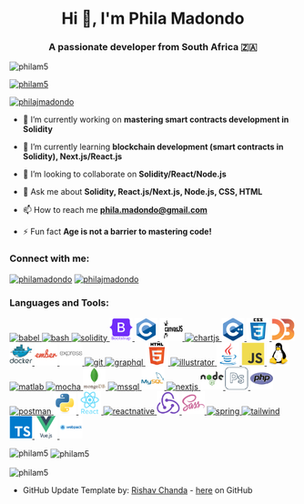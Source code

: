 <!-- [![MasterHead](https://www.google.com/imgres?q=ethereum%20solidity%20banner%20image&imgurl=https%3A%2F%2Fbs-uploads.toptal.io%2Fblackfish-uploads%2Fcomponents%2Fopen_graph_image%2F8958634%2Fog_image%2Foptimized%2Fethereum-solidity-oracle-contracts-pt2-cd3dbde2a52e64e709b7244efaf925b1.png&imgrefurl=https%3A%2F%2Fwww.toptal.com%2Fethereum%2Fethereum-solidity-oracle-contracts-pt2&docid=xGnLGG8sgAfhWM&tbnid=pfh21d5_P8YzlM&vet=12ahUKEwia5pnIztGIAxXzBdsEHd0tDoAQM3oECBsQAA..i&w=1720&h=900&hcb=2&ved=2ahUKEwia5pnIztGIAxXzBdsEHd0tDoAQM3oECBsQAA)] -->

<h1 align="center">Hi 👋, I'm Phila Madondo</h1>
<h3 align="center">A passionate developer from South Africa 🇿🇦</h3>
<!-- <img align="right" alt="Coding" width="400" src="https://www.google.com/imgres?q=coding%20solidity%20image&imgurl=https%3A%2F%2Fdavidburela.files.wordpress.com%2F2016%2F11%2Fimage3.png&imgrefurl=https%3A%2F%2Farchive.trufflesuite.com%2Fguides%2Fconfiguring-visual-studio-code%2F&docid=DOSY-Ja-1xnUuM&tbnid=I7b_28N82G7GfM&vet=12ahUKEwiSxaCWz9GIAxUBBdsEHV-OEq8QM3oECGUQAA..i&w=1020&h=768&hcb=2&ved=2ahUKEwiSxaCWz9GIAxUBBdsEHV-OEq8QM3oECGUQAA"> -->

<p align="left"> <img src="https://komarev.com/ghpvc/?username=philam5&label=Profile%20views&color=0e75b6&style=flat" alt="philam5" /> </p>

<p align="left"> <a href="https://github.com/ryo-ma/github-profile-trophy"><img src="https://github-profile-trophy.vercel.app/?username=philam5" alt="philam5" /></a> </p>

<p align="left"> <a href="https://twitter.com/philajmadondo" target="blank"><img src="https://img.shields.io/twitter/follow/philajmadondo?logo=twitter&style=for-the-badge" alt="philajmadondo" /></a> </p>

- 🔭 I’m currently working on **mastering smart contracts development in Solidity**

- 🌱 I’m currently learning **blockchain development (smart contracts in Solidity), Next.js/React.js**

- 👯 I’m looking to collaborate on **Solidity/React/Node.js**

- 💬 Ask me about **Solidity, React.js/Next.js, Node.js, CSS, HTML**

- 📫 How to reach me **phila.madondo@gmail.com**

- ⚡ Fun fact **Age is not a barrier to mastering code!**

<h3 align="left">Connect with me:</h3>
<p align="left">
<a href="https://codepen.io/philamadondo" target="blank"><img align="center" src="https://raw.githubusercontent.com/rahuldkjain/github-profile-readme-generator/master/src/images/icons/Social/codepen.svg" alt="philamadondo" height="30" width="40" /></a>
<a href="https://twitter.com/philajmadondo" target="blank"><img align="center" src="https://raw.githubusercontent.com/rahuldkjain/github-profile-readme-generator/master/src/images/icons/Social/twitter.svg" alt="philajmadondo" height="30" width="40" /></a>
</p>

<!-- <a href="https://soliditylang.org/" target="_blank" rel="noreferrer"> <img src="https://www.google.com/imgres?q=solidity%20image&imgurl=https%3A%2F%2Fgydocument.readthedocs.io%2Fen%2Flatest%2F_images%2Flogo.svg&imgrefurl=https%3A%2F%2Fgydocument.readthedocs.io%2Fen%2Flatest%2F&docid=0UnOu7dNgRcoqM&tbnid=LcAYf9aqQ7ahoM&vet=12ahUKEwjwkd-w2NGIAxUpA9sEHZsuGdMQM3oECGoQAA..i&w=1300&h=1300&hcb=2&ved=2ahUKEwjwkd-w2NGIAxUpA9sEHZsuGdMQM3oECGoQAA" alt="solidity" width="40" height="40"/> -->

<h3 align="left">Languages and Tools:</h3>
<p align="left"> <a href="https://babeljs.io/" target="_blank" rel="noreferrer"> <img src="https://www.vectorlogo.zone/logos/babeljs/babeljs-icon.svg" alt="babel" width="40" height="40"/> </a> <a href="https://www.gnu.org/software/bash/" target="_blank" rel="noreferrer"> <img src="https://www.vectorlogo.zone/logos/gnu_bash/gnu_bash-icon.svg" alt="bash" width="40" height="40"/> </a> <a href="https://soliditylang.org/" target="_blank" rel="noreferrer"> <img src="https://www.google.com/imgres?q=solidity%20image&imgurl=https%3A%2F%2Fgydocument.readthedocs.io%2Fen%2Flatest%2F_images%2Flogo.svg&imgrefurl=https%3A%2F%2Fgydocument.readthedocs.io%2Fen%2Flatest%2F&docid=0UnOu7dNgRcoqM&tbnid=LcAYf9aqQ7ahoM&vet=12ahUKEwjwkd-w2NGIAxUpA9sEHZsuGdMQM3oECGoQAA..i&w=1300&h=1300&hcb=2&ved=2ahUKEwjwkd-w2NGIAxUpA9sEHZsuGdMQM3oECGoQAA" alt="solidity" width="40" height="40"/> </a> <a href="https://getbootstrap.com" target="_blank" rel="noreferrer"> <img src="https://raw.githubusercontent.com/devicons/devicon/master/icons/bootstrap/bootstrap-plain-wordmark.svg" alt="bootstrap" width="40" height="40"/> </a> <a href="https://www.cprogramming.com/" target="_blank" rel="noreferrer"> <img src="https://raw.githubusercontent.com/devicons/devicon/master/icons/c/c-original.svg" alt="c" width="40" height="40"/> </a> <a href="https://canvasjs.com" target="_blank" rel="noreferrer"> <img src="https://raw.githubusercontent.com/Hardik0307/Hardik0307/master/assets/canvasjs-charts.svg" alt="canvasjs" width="40" height="40"/> </a> <a href="https://www.chartjs.org" target="_blank" rel="noreferrer"> <img src="https://www.chartjs.org/media/logo-title.svg" alt="chartjs" width="40" height="40"/> </a> <a href="https://www.w3schools.com/cpp/" target="_blank" rel="noreferrer"> <img src="https://raw.githubusercontent.com/devicons/devicon/master/icons/cplusplus/cplusplus-original.svg" alt="cplusplus" width="40" height="40"/> </a> <a href="https://www.w3schools.com/css/" target="_blank" rel="noreferrer"> <img src="https://raw.githubusercontent.com/devicons/devicon/master/icons/css3/css3-original-wordmark.svg" alt="css3" width="40" height="40"/> </a> <a href="https://d3js.org/" target="_blank" rel="noreferrer"> <img src="https://raw.githubusercontent.com/devicons/devicon/master/icons/d3js/d3js-original.svg" alt="d3js" width="40" height="40"/> </a> <a href="https://www.docker.com/" target="_blank" rel="noreferrer"> <img src="https://raw.githubusercontent.com/devicons/devicon/master/icons/docker/docker-original-wordmark.svg" alt="docker" width="40" height="40"/> </a> <a href="https://emberjs.com/" target="_blank" rel="noreferrer"> <img src="https://raw.githubusercontent.com/devicons/devicon/master/icons/ember/ember-original-wordmark.svg" alt="ember" width="40" height="40"/> </a> <a href="https://expressjs.com" target="_blank" rel="noreferrer"> <img src="https://raw.githubusercontent.com/devicons/devicon/master/icons/express/express-original-wordmark.svg" alt="express" width="40" height="40"/> </a> <a href="https://git-scm.com/" target="_blank" rel="noreferrer"> <img src="https://www.vectorlogo.zone/logos/git-scm/git-scm-icon.svg" alt="git" width="40" height="40"/> </a> <a href="https://graphql.org" target="_blank" rel="noreferrer"> <img src="https://www.vectorlogo.zone/logos/graphql/graphql-icon.svg" alt="graphql" width="40" height="40"/> </a> <a href="https://www.w3.org/html/" target="_blank" rel="noreferrer"> <img src="https://raw.githubusercontent.com/devicons/devicon/master/icons/html5/html5-original-wordmark.svg" alt="html5" width="40" height="40"/> </a> <a href="https://www.adobe.com/in/products/illustrator.html" target="_blank" rel="noreferrer"> <img src="https://www.vectorlogo.zone/logos/adobe_illustrator/adobe_illustrator-icon.svg" alt="illustrator" width="40" height="40"/> </a> <a href="https://www.java.com" target="_blank" rel="noreferrer"> <img src="https://raw.githubusercontent.com/devicons/devicon/master/icons/java/java-original.svg" alt="java" width="40" height="40"/> </a> <a href="https://developer.mozilla.org/en-US/docs/Web/JavaScript" target="_blank" rel="noreferrer"> <img src="https://raw.githubusercontent.com/devicons/devicon/master/icons/javascript/javascript-original.svg" alt="javascript" width="40" height="40"/> </a> <a href="https://www.linux.org/" target="_blank" rel="noreferrer"> <img src="https://raw.githubusercontent.com/devicons/devicon/master/icons/linux/linux-original.svg" alt="linux" width="40" height="40"/> </a> <a href="https://www.mathworks.com/" target="_blank" rel="noreferrer"> <img src="https://upload.wikimedia.org/wikipedia/commons/2/21/Matlab_Logo.png" alt="matlab" width="40" height="40"/> </a> <a href="https://mochajs.org" target="_blank" rel="noreferrer"> <img src="https://www.vectorlogo.zone/logos/mochajs/mochajs-icon.svg" alt="mocha" width="40" height="40"/> </a> <a href="https://www.mongodb.com/" target="_blank" rel="noreferrer"> <img src="https://raw.githubusercontent.com/devicons/devicon/master/icons/mongodb/mongodb-original-wordmark.svg" alt="mongodb" width="40" height="40"/> </a> <a href="https://www.microsoft.com/en-us/sql-server" target="_blank" rel="noreferrer"> <img src="https://www.svgrepo.com/show/303229/microsoft-sql-server-logo.svg" alt="mssql" width="40" height="40"/> </a> <a href="https://www.mysql.com/" target="_blank" rel="noreferrer"> <img src="https://raw.githubusercontent.com/devicons/devicon/master/icons/mysql/mysql-original-wordmark.svg" alt="mysql" width="40" height="40"/> </a> <a href="https://nextjs.org/" target="_blank" rel="noreferrer"> <img src="https://cdn.worldvectorlogo.com/logos/nextjs-2.svg" alt="nextjs" width="40" height="40"/> </a> <a href="https://nodejs.org" target="_blank" rel="noreferrer"> <img src="https://raw.githubusercontent.com/devicons/devicon/master/icons/nodejs/nodejs-original-wordmark.svg" alt="nodejs" width="40" height="40"/> </a> <a href="https://www.photoshop.com/en" target="_blank" rel="noreferrer"> <img src="https://raw.githubusercontent.com/devicons/devicon/master/icons/photoshop/photoshop-line.svg" alt="photoshop" width="40" height="40"/> </a> <a href="https://www.php.net" target="_blank" rel="noreferrer"> <img src="https://raw.githubusercontent.com/devicons/devicon/master/icons/php/php-original.svg" alt="php" width="40" height="40"/> </a> <a href="https://postman.com" target="_blank" rel="noreferrer"> <img src="https://www.vectorlogo.zone/logos/getpostman/getpostman-icon.svg" alt="postman" width="40" height="40"/> </a> <a href="https://www.python.org" target="_blank" rel="noreferrer"> <img src="https://raw.githubusercontent.com/devicons/devicon/master/icons/python/python-original.svg" alt="python" width="40" height="40"/> </a> <a href="https://reactjs.org/" target="_blank" rel="noreferrer"> <img src="https://raw.githubusercontent.com/devicons/devicon/master/icons/react/react-original-wordmark.svg" alt="react" width="40" height="40"/> </a> <a href="https://reactnative.dev/" target="_blank" rel="noreferrer"> <img src="https://reactnative.dev/img/header_logo.svg" alt="reactnative" width="40" height="40"/> </a> <a href="https://redux.js.org" target="_blank" rel="noreferrer"> <img src="https://raw.githubusercontent.com/devicons/devicon/master/icons/redux/redux-original.svg" alt="redux" width="40" height="40"/> </a> <a href="https://sass-lang.com" target="_blank" rel="noreferrer"> <img src="https://raw.githubusercontent.com/devicons/devicon/master/icons/sass/sass-original.svg" alt="sass" width="40" height="40"/> </a> <a href="https://spring.io/" target="_blank" rel="noreferrer"> <img src="https://www.vectorlogo.zone/logos/springio/springio-icon.svg" alt="spring" width="40" height="40"/> </a> <a href="https://tailwindcss.com/" target="_blank" rel="noreferrer"> <img src="https://www.vectorlogo.zone/logos/tailwindcss/tailwindcss-icon.svg" alt="tailwind" width="40" height="40"/> </a> <a href="https://www.typescriptlang.org/" target="_blank" rel="noreferrer"> <img src="https://raw.githubusercontent.com/devicons/devicon/master/icons/typescript/typescript-original.svg" alt="typescript" width="40" height="40"/> </a> <a href="https://vuejs.org/" target="_blank" rel="noreferrer"> <img src="https://raw.githubusercontent.com/devicons/devicon/master/icons/vuejs/vuejs-original-wordmark.svg" alt="vuejs" width="40" height="40"/> </a> <a href="https://webpack.js.org" target="_blank" rel="noreferrer"> <img src="https://raw.githubusercontent.com/devicons/devicon/d00d0969292a6569d45b06d3f350f463a0107b0d/icons/webpack/webpack-original-wordmark.svg" alt="webpack" width="40" height="40"/> </a> </p>

<p><img align="left" src="https://github-readme-stats.vercel.app/api/top-langs?username=philam5&show_icons=true&locale=en&layout=compact" alt="philam5" /></p>

<p>&nbsp;<img align="center" src="https://github-readme-stats.vercel.app/api?username=philam5&show_icons=true&locale=en" alt="philam5" /></p>

<p><img align="center" src="https://github-readme-streak-stats.herokuapp.com/?user=philam5&" alt="philam5" /></p>

- GitHub Update Template by: [Rishav Chanda](https://www.youtube.com/watch?v=G-EGDH50hGE&t=327s) - [here](https://github.com/rishavchanda) on GitHub
